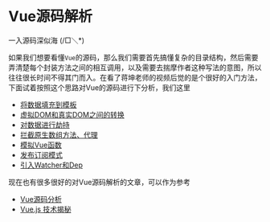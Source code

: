 # Vue源码解析

一入源码深似海  (/□＼*)

如果我们想要看懂`Vue`的源码，那么我们需要首先搞懂复杂的目录结构，然后需要弄清楚每个封装方法之间的相互调用，以及需要去揣摩作者这种写法的意图，所以往往很长时间不得其门而入。在看了蒋坤老师的视频后觉的是个很好的入门方法，下面试着按照这个思路对Vue的源码进行下分析，我们这里

* [将数据填充到模板](https://github.com/A-oei/VueSoundCode/blob/master/vue%E6%BA%90%E7%A0%81%E8%A7%A3%E6%9E%901%EF%BC%88%E5%B0%86%E6%95%B0%E6%8D%AE%E5%A1%AB%E5%85%85%E5%88%B0%E6%A8%A1%E6%9D%BF%EF%BC%89.md)
* [虚拟DOM和真实DOM之间的转换](https://github.com/A-oei/VueSoundCode/blob/master/vue%E6%BA%90%E7%A0%81%E8%A7%A3%E6%9E%902%EF%BC%88%E8%99%9A%E6%8B%9FDOM%E5%92%8C%E7%9C%9F%E5%AE%9EDOM%E4%B9%8B%E9%97%B4%E7%9A%84%E8%BD%AC%E6%8D%A2%EF%BC%89.md)
* [对数据进行劫持](https://github.com/A-oei/VueSoundCode/blob/master/Vue%E6%BA%90%E7%A0%81%E8%A7%A3%E6%9E%903%EF%BC%88%E5%AF%B9%E6%95%B0%E6%8D%AE%E8%BF%9B%E8%A1%8C%E5%8A%AB%E6%8C%81%EF%BC%89.md)
* [拦截原生数组方法、代理](https://github.com/A-oei/VueSoundCode/blob/master/vue%E6%BA%90%E7%A0%81%E8%A7%A3%E6%9E%904%EF%BC%88%E6%8B%A6%E6%88%AA%E5%8E%9F%E7%94%9F%E6%95%B0%E7%BB%84%E6%96%B9%E6%B3%95%E3%80%81%E4%BB%A3%E7%90%86%EF%BC%89.md)
* [模拟Vue函数](https://github.com/A-oei/VueSoundCode/blob/master/Vue%E6%BA%90%E7%A0%81%E8%A7%A3%E6%9E%905%EF%BC%88%E6%A8%A1%E6%8B%9FVue%E5%87%BD%E6%95%B0%EF%BC%89.md)
* [发布订阅模式](https://github.com/A-oei/VueSoundCode/blob/master/Vue%E6%BA%90%E7%A0%81%E8%A7%A3%E6%9E%906%EF%BC%88%E5%8F%91%E5%B8%83%E8%AE%A2%E9%98%85%E6%A8%A1%E5%BC%8F%EF%BC%89.md)
* [引入Watcher和Dep](https://github.com/A-oei/VueSoundCode/blob/master/Vue%E6%BA%90%E7%A0%81%E8%A7%A3%E6%9E%907%EF%BC%88%E5%BC%95%E5%85%A5Watcher%E4%BA%8EDep%EF%BC%89.md)

现在也有很多很好的对Vue源码解析的文章，可以作为参考

* [Vue源码分析](https://github.com/answershuto/learnVue)
* [Vue.js 技术揭秘](https://ustbhuangyi.github.io/vue-analysis/)

